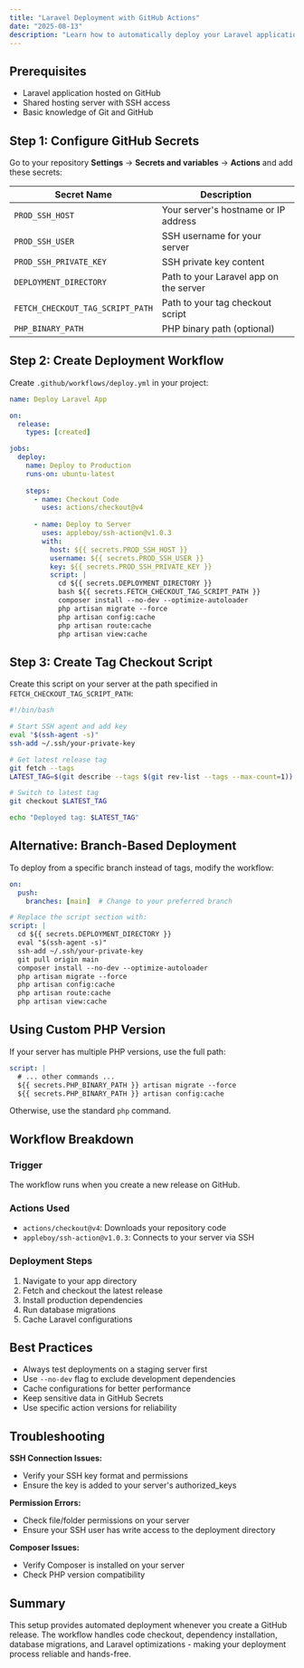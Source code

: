 ```yaml
---
title: "Laravel Deployment with GitHub Actions"
date: "2025-08-13"
description: "Learn how to automatically deploy your Laravel application to shared hosting using GitHub Actions. This guide covers both tag-based and branch-based deployment methods."
---
```


## Prerequisites

- Laravel application hosted on GitHub
- Shared hosting server with SSH access
- Basic knowledge of Git and GitHub

## Step 1: Configure GitHub Secrets

Go to your repository **Settings** → **Secrets and variables** → **Actions** and add these secrets:

| Secret Name | Description |
|-------------|-------------|
| `PROD_SSH_HOST` | Your server's hostname or IP address |
| `PROD_SSH_USER` | SSH username for your server |
| `PROD_SSH_PRIVATE_KEY` | SSH private key content |
| `DEPLOYMENT_DIRECTORY` | Path to your Laravel app on the server |
| `FETCH_CHECKOUT_TAG_SCRIPT_PATH` | Path to your tag checkout script |
| `PHP_BINARY_PATH` | PHP binary path (optional) |

## Step 2: Create Deployment Workflow

Create `.github/workflows/deploy.yml` in your project:

```yaml
name: Deploy Laravel App

on:
  release:
    types: [created]

jobs:
  deploy:
    name: Deploy to Production
    runs-on: ubuntu-latest
    
    steps:
      - name: Checkout Code
        uses: actions/checkout@v4
        
      - name: Deploy to Server
        uses: appleboy/ssh-action@v1.0.3
        with:
          host: ${{ secrets.PROD_SSH_HOST }}
          username: ${{ secrets.PROD_SSH_USER }}
          key: ${{ secrets.PROD_SSH_PRIVATE_KEY }}
          script: |
            cd ${{ secrets.DEPLOYMENT_DIRECTORY }}
            bash ${{ secrets.FETCH_CHECKOUT_TAG_SCRIPT_PATH }}
            composer install --no-dev --optimize-autoloader
            php artisan migrate --force
            php artisan config:cache
            php artisan route:cache
            php artisan view:cache
```

## Step 3: Create Tag Checkout Script

Create this script on your server at the path specified in `FETCH_CHECKOUT_TAG_SCRIPT_PATH`:

```bash
#!/bin/bash

# Start SSH agent and add key
eval "$(ssh-agent -s)"
ssh-add ~/.ssh/your-private-key

# Get latest release tag
git fetch --tags
LATEST_TAG=$(git describe --tags $(git rev-list --tags --max-count=1))

# Switch to latest tag
git checkout $LATEST_TAG

echo "Deployed tag: $LATEST_TAG"
```

## Alternative: Branch-Based Deployment

To deploy from a specific branch instead of tags, modify the workflow:

```yaml
on:
  push:
    branches: [main]  # Change to your preferred branch

# Replace the script section with:
script: |
  cd ${{ secrets.DEPLOYMENT_DIRECTORY }}
  eval "$(ssh-agent -s)"
  ssh-add ~/.ssh/your-private-key
  git pull origin main
  composer install --no-dev --optimize-autoloader
  php artisan migrate --force
  php artisan config:cache
  php artisan route:cache
  php artisan view:cache
```

## Using Custom PHP Version

If your server has multiple PHP versions, use the full path:

```yaml
script: |
  # ... other commands ...
  ${{ secrets.PHP_BINARY_PATH }} artisan migrate --force
  ${{ secrets.PHP_BINARY_PATH }} artisan config:cache
```

Otherwise, use the standard `php` command.

## Workflow Breakdown

### Trigger
The workflow runs when you create a new release on GitHub.

### Actions Used
- `actions/checkout@v4`: Downloads your repository code
- `appleboy/ssh-action@v1.0.3`: Connects to your server via SSH

### Deployment Steps
1. Navigate to your app directory
2. Fetch and checkout the latest release
3. Install production dependencies
4. Run database migrations
5. Cache Laravel configurations

## Best Practices

- Always test deployments on a staging server first
- Use `--no-dev` flag to exclude development dependencies  
- Cache configurations for better performance
- Keep sensitive data in GitHub Secrets
- Use specific action versions for reliability

## Troubleshooting

**SSH Connection Issues:**
- Verify your SSH key format and permissions
- Ensure the key is added to your server's authorized_keys

**Permission Errors:**
- Check file/folder permissions on your server
- Ensure your SSH user has write access to the deployment directory

**Composer Issues:**
- Verify Composer is installed on your server
- Check PHP version compatibility

## Summary

This setup provides automated deployment whenever you create a GitHub release. The workflow handles code checkout, dependency installation, database migrations, and Laravel optimizations - making your deployment process reliable and hands-free.
